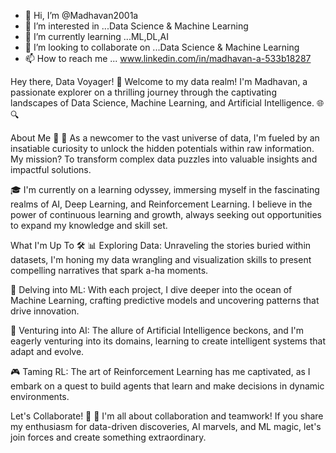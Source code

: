 - 👋 Hi, I’m @Madhavan2001a
- 👀 I’m interested in ...Data Science & Machine Learning
- 🌱 I’m currently learning ...ML,DL,AI
- 💞️ I’m looking to collaborate on ...Data Science & Machine Learning 
- 📫 How to reach me ... www.linkedin.com/in/madhavan-a-533b18287

Hey there, Data Voyager! 👋
Welcome to my data realm! I'm Madhavan, a passionate explorer on a thrilling journey through the captivating landscapes of Data Science, Machine Learning, and Artificial Intelligence. 🌐🔍

About Me 📌
🚀 As a newcomer to the vast universe of data, I'm fueled by an insatiable curiosity to unlock the hidden potentials within raw information. My mission? To transform complex data puzzles into valuable insights and impactful solutions.

🎓 I'm currently on a learning odyssey, immersing myself in the fascinating realms of AI, Deep Learning, and Reinforcement Learning. I believe in the power of continuous learning and growth, always seeking out opportunities to expand my knowledge and skill set.

What I'm Up To 🛠️
📊 Exploring Data: Unraveling the stories buried within datasets, I'm honing my data wrangling and visualization skills to present compelling narratives that spark a-ha moments.

🤖 Delving into ML: With each project, I dive deeper into the ocean of Machine Learning, crafting predictive models and uncovering patterns that drive innovation.

🌌 Venturing into AI: The allure of Artificial Intelligence beckons, and I'm eagerly venturing into its domains, learning to create intelligent systems that adapt and evolve.

🎮 Taming RL: The art of Reinforcement Learning has me captivated, as I embark on a quest to build agents that learn and make decisions in dynamic environments.

Let's Collaborate! 🤝
🌟 I'm all about collaboration and teamwork! If you share my enthusiasm for data-driven discoveries, AI marvels, and ML magic, let's join forces and create something extraordinary.
<!---
Madhavan2001a/Madhavan2001a is a ✨ special ✨ repository because its `README.md` (this file) appears on your GitHub profile.
You can click the Preview link to take a look at your changes.
--->
